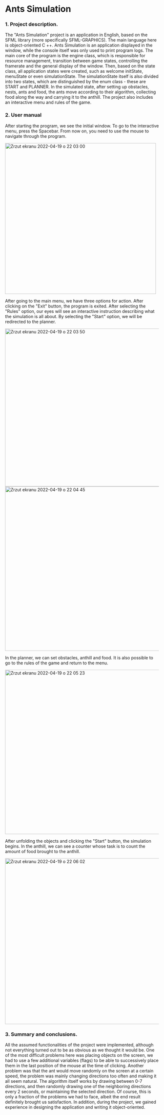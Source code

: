 # Ants Simulation

### 1. Project description.
The "Ants Simulation" project is an application in English, based on the SFML library (more specifically SFML-GRAPHICS). The main language here is object-oriented C ++. Ants Simulation is an application displayed in the window, while the console itself was only used to print program logs. The main core of the program is the engine class, which is responsible for resource management, transition between game states, controlling the framerate and the general display of the window. Then, based on the state class, all application states were created, such as welcome initState, menuState or even simulationState. The simulationState itself is also divided into two states, which are distinguished by the enum class - these are START and PLANNER. In the simulated state, after setting up obstacles, nests, ants and food, the ants move according to their algorithm, collecting food along the way and carrying it to the anthill. The project also includes an interactive menu and rules of the game.



### 2. User manual
After starting the program, we see the initial window. To go to the interactive menu, press the Spacebar. From now on, you need to use the mouse to navigate through the program.

<img width="494" alt="Zrzut ekranu 2022-04-19 o 22 03 00" src="https://user-images.githubusercontent.com/72377506/164086383-5f59efb3-e18e-403f-869a-f4f82108960a.png">

After going to the main menu, we have three options for action. After clicking on the "Exit" button, the program is exited. After selecting the "Rules" option, our eyes will see an interactive instruction describing what the simulation is all about. By selecting the "Start" option, we will be redirected to the planner.

<img width="517" alt="Zrzut ekranu 2022-04-19 o 22 03 50" src="https://user-images.githubusercontent.com/72377506/164086552-7329edc7-cc08-49d5-ba5d-4e345592c4f6.png">

<img width="538" alt="Zrzut ekranu 2022-04-19 o 22 04 45" src="https://user-images.githubusercontent.com/72377506/164086647-e36d56dc-36ce-4da8-9a1b-f527bd6c1873.png">

  
In the planner, we can set obstacles, anthill and food. It is also possible to go to the rules of the game and return to the menu.

<img width="538" alt="Zrzut ekranu 2022-04-19 o 22 05 23" src="https://user-images.githubusercontent.com/72377506/164086733-1378df63-630a-460d-b4a4-ed1884219372.png">

 
 After unfolding the objects and clicking the "Start" button, the simulation begins. In the anthill, we can see a counter whose task is to count the amount of food brought to the anthill.
 
 <img width="543" alt="Zrzut ekranu 2022-04-19 o 22 06 02" src="https://user-images.githubusercontent.com/72377506/164086811-3c8b5cac-8c0e-4684-87b1-e2cd676608a1.png">

 
 
### 3. Summary and conclusions.
All the assumed functionalities of the project were implemented, although not everything turned out to be as obvious as we thought it would be. One of the most difficult problems here was placing objects on the screen, we had to use a few additional variables (flags) to be able to successively place them in the last position of the mouse at the time of clicking. Another problem was that the ant would move randomly on the screen at a certain speed, the problem was mainly changing directions too often and making it all seem natural. The algorithm itself works by drawing between 0-7 directions, and then randomly drawing one of the neighboring directions every 2 seconds, or maintaining the selected direction. Of course, this is only a fraction of the problems we had to face, albeit the end result definitely brought us satisfaction. In addition, during the project, we gained experience in designing the application and writing it object-oriented.

